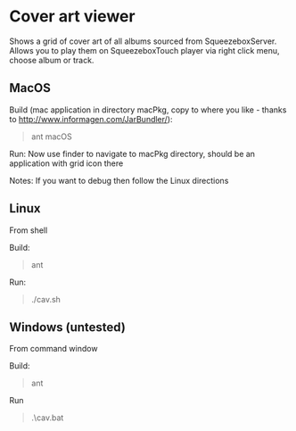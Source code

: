 # Cover art viewer

Shows a grid of cover art of all albums sourced from SqueezeboxServer.
Allows you to play them on SqueezeboxTouch player via right click menu, choose album or track.


## MacOS

Build (mac application in directory macPkg, copy to where you like - thanks to http://www.informagen.com/JarBundler/):

> ant macOS

Run:
Now use finder to navigate to macPkg directory, should be an application with grid icon there

Notes:
If you want to debug then follow the Linux directions

## Linux
From shell

Build:

> ant

Run:

> ./cav.sh


## Windows (untested)
From command window

Build:

> ant

Run

> .\cav.bat


